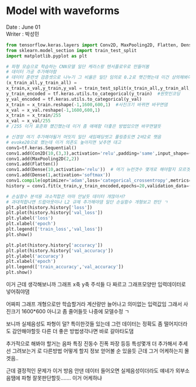 # Model with **waveforms**

Date : June 01 <br>
Writer : 박성민

```python
from tensorflow.keras.layers import Conv2D, MaxPooling2D, Flatten, Dense
from sklearn.model_section import train_test_split
import matplotlib.pyplot as plt

# 파형 모습으로 학습하는 CNN모델 일단 케라스랑 텐서플로우로 만들어봄
# 데이터 가공 추가해야함
# 데이터 훈련셋 검증셋으로 나누기 그 비율은 일단 임의로 0.2로 햇긴햇는데 이건 상의해봐야댈듯
(x_train_all,y_train_all) =
x_train,x_val,y_train,y_val = train_test_split(x_train_all,y_train_all,stratify=y_train_all,test_size=0.2,random_state=42)
y_train_encoded = tf.keras.utils.to_categorical(y_train)  #원핫인코딩 
y_val_encoded = tf.keras.utils.to_categorical(y_val)    
x_train = x_train.reshape(-1,1600,600,1)  #사진크기 바뀌면 바꾸면댐
x_val = x_val.reshape(-1,1600,600,1)
x_train = x_train/255
x_val = x_val/255 
# /255 이거 표준화 헀긴했는데 이거 좀 애매함 더좋은 방법있으면 바꾸면댈듯

# 신경망 여기 추가해야될거 머잇지 일단 새임패딩썻고 풀링층도면 2바2로 햇음
# evoke20으로 했는데 이거 의존도 높아지면 낮추면 대고
conv1=tf.keras.Sequential()
conv1.add(Con2D(10,(3,3),activation='relu',padding='same',input_shape=(1600,600,1)))
conv1.add(MaxPooling2D(2,2))
conv1.add(Flatten())
conv1.add(Dense(10,activation='relu'))  # 여기 뉴런갯수 몇개로 해야할지 모르겟음 
conv1.add(Dense(1,activation='softmax'))
conv1.compile(optimizer='adam',loss='categorical_crossentropy',metrics=['accuracy'])
history = conv1.fit(x_train,y_train_encoded,epochs=20,validation_data=(x,val,y_val_encoded))  #학습

# 손실함수 분석용 과소적합은 아마 안날듯 데이터 개많아서?
# 과대적합나면 드랍아웃이나 L2 규제 추가해야댐 일단 손실함수 개형보고 판단 ㄱ
plt.plot(history.history['loss'])
plt.plot(history.history['val_loss'])
plt.ylabel('loss')
plt.xlabel('epoch')
plt.legend(['train_loss','val_loss'])
plt.show()

plt.plot(history.history['accuracy'])
plt.plot(history.history['val_accuracy'])
plt.ylabel('accuracy')
plt.xlabel('epoch')
plt.legend(['train_accuracy','val_accuracy'])
plt.show()

```

이거 근데 생각해보니까 그래프 x축 y축 주석들 다 짜르고 그래프모양만 입력데이터로 넣어줘야댐 <br>

어짜피 그래프 개형으로만 학습할거라 계산량만 늘어나고 의미없는 입력값임
그래서 사진크기 1600*600 아니고 좀 줄어들듯 나중에 모델수정 ㄱ <br>

보니까 실제음성도 파형이 덜? 특이한것들 있는데 그런 데이터는 정확도 좀 떨어지더라도 
감안해야할듯 다른 더 좋은 방법생각나면 바로 갈아타도댐 <br>

추가적으로 해봐야 할거는 음파 특징 진동수 진폭 파장 등등 특성몇개 더 추가해서 추세선 그려보는거
로 다른방법 어떻게 할지 정보 얻어볼 순 있을듯 근데 그거 어케하는지 몰겟음.. <br>

근데 결정적인 문제가 이거 방음 안댄 데이터 들어오면 실제음성이더라도 얘네가 외부소음땜에 
파형 잘못판단할듯....... 이거 어케하냐 <br>


